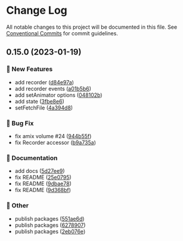 # Change Log

All notable changes to this project will be documented in this file.
See [Conventional Commits](https://conventionalcommits.org) for commit guidelines.

## 0.15.0 (2023-01-19)


### :rocket: New Features

* add recorder ([d84e97a](https://github.com/daybrush/scenejs-render/commit/d84e97a737a08f1f0b39a6cc49b68ad6bfc9b7e6))
* add recorder events ([a01b5b6](https://github.com/daybrush/scenejs-render/commit/a01b5b6ce0b72c5bfdbb5eee5e6b4448b46474c8))
* add setAnimator options ([048102b](https://github.com/daybrush/scenejs-render/commit/048102b1d2f220367d4262e7aaeffe42141858a1))
* add state ([3fbe8e6](https://github.com/daybrush/scenejs-render/commit/3fbe8e6ac868d22b7e60fc6f78531aa6fc464020))
* setFetchFile ([4a394d8](https://github.com/daybrush/scenejs-render/commit/4a394d86fcdda6bf1d76492a2b40db900c8fd374))


### :bug: Bug Fix

* fix amix volume #24 ([944b55f](https://github.com/daybrush/scenejs-render/commit/944b55fe32da9ac3149347aa5d7e043e6c19386e))
* fix Recorder accessor ([b9a735a](https://github.com/daybrush/scenejs-render/commit/b9a735a338efe9002f6f68fae04a3db97f03a3bf))


### :memo: Documentation

* add docs ([5d27ee9](https://github.com/daybrush/scenejs-render/commit/5d27ee9604af7c84ad824e1a10f9219ac7222989))
* fix README ([25e0795](https://github.com/daybrush/scenejs-render/commit/25e0795c00f1d87bdf6c6625e2f1856052b6f9b6))
* fix README ([9dbae78](https://github.com/daybrush/scenejs-render/commit/9dbae78daaecc0ae08948f56ca44efd83fd911c7))
* fix README ([9d368bf](https://github.com/daybrush/scenejs-render/commit/9d368bff00c679181d5a902c3daeb818a257911d))


### :mega: Other

* publish packages ([551ae6d](https://github.com/daybrush/scenejs-render/commit/551ae6d9b65c77dcd85307fc8c8eab9ae0129703))
* publish packages ([6278907](https://github.com/daybrush/scenejs-render/commit/6278907961dea2fbce948d83e437c2abcd313f79))
* publish packages ([2eb076e](https://github.com/daybrush/scenejs-render/commit/2eb076ec637830a8a6b226d4999d7fd2b6c41146))
